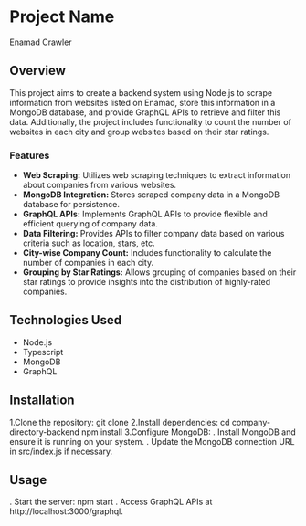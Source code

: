 # Project Name

Enamad Crawler
## Overview
This project aims to create a backend system using Node.js to scrape information from websites listed on Enamad, store this information in a MongoDB database, and provide GraphQL APIs to retrieve and filter this data. Additionally, the project includes functionality to count the number of websites in each city and group websites based on their star ratings.

### Features
- **Web Scraping:** Utilizes web scraping techniques to extract information about companies from various websites.
- **MongoDB Integration:** Stores scraped company data in a MongoDB database for persistence.
- **GraphQL APIs:** Implements GraphQL APIs to provide flexible and efficient querying of company data.
- **Data Filtering:** Provides APIs to filter company data based on various criteria such as location, stars, etc.
- **City-wise Company Count:** Includes functionality to calculate the number of companies in each city.
- **Grouping by Star Ratings:** Allows grouping of companies based on their star ratings to provide insights into the distribution of highly-rated companies.

## Technologies Used
- Node.js
- Typescript
- MongoDB
- GraphQL

## Installation
1.Clone the repository:
git clone <repository-url>
2.Install dependencies:
cd company-directory-backend
npm install
3.Configure MongoDB:
. Install MongoDB and ensure it is running on your system.
. Update the MongoDB connection URL in src/index.js if necessary.

## Usage
. Start the server:
npm start
. Access GraphQL APIs at http://localhost:3000/graphql.
